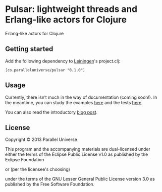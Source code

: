 # Pulsar: lightweight threads and Erlang-like actors for Clojure

Erlang-like actors for Clojure

## Getting started

Add the following dependency to [Leiningen](http://github.com/technomancy/leiningen/)'s project.clj:


```
[co.paralleluniverse/pulsar "0.1.0"]
```

## Usage

Currently, there isn’t much in the way of documentation (coming soon!).
In the meantime, you can study the examples [here](https://github.com/puniverse/pulsar/tree/master/src/test/clojure/co/paralleluniverse/pulsar_test/examples)
and the tests [here](https://github.com/puniverse/pulsar/blob/master/src/test/clojure/co/paralleluniverse/pulsar_test.clj).

You can also read the introductory [blog post](http://blog.paralleluniverse.co).

## License

Copyright © 2013 Parallel Universe

This program and the accompanying materials are dual-licensed under
either the terms of the Eclipse Public License v1.0 as published by
the Eclipse Foundation

  or (per the licensee's choosing)

under the terms of the GNU Lesser General Public License version 3.0
as published by the Free Software Foundation.
